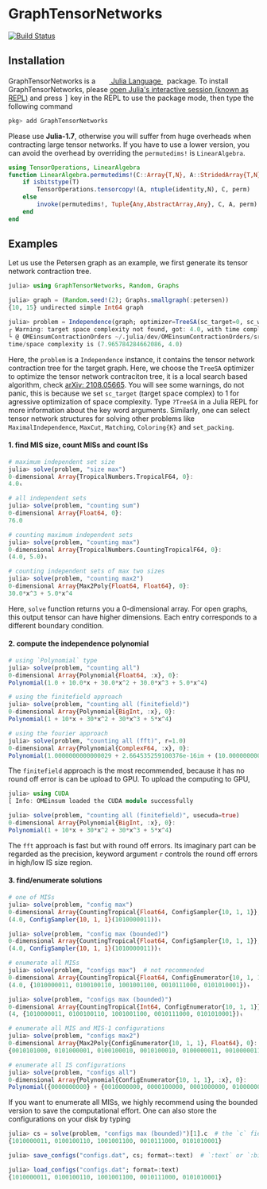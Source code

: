# GraphTensorNetworks

[![Build Status](https://github.com/Happy-Diode/GraphTensorNetworks.jl/workflows/CI/badge.svg)](https://github.com/Happy-Diode/GraphTensorNetworks.jl/actions)

## Installation
<p>
GraphTensorNetworks is a &nbsp;
    <a href="https://julialang.org">
        <img src="https://julialang.org/favicon.ico" width="16em">
        Julia Language
    </a>
    &nbsp; package. To install GraphTensorNetworks,
    please <a href="https://docs.julialang.org/en/v1/manual/getting-started/">open
    Julia's interactive session (known as REPL)</a> and press <kbd>]</kbd> key in the REPL to use the package mode, then type the following command
</p>

```julia
pkg> add GraphTensorNetworks
```

Please use **Julia-1.7**, otherwise you will suffer from huge overheads when contracting large tensor networks. If you have to use a lower version,
you can avoid the overhead by overriding the `permutedims!` is `LinearAlgebra`.

```julia
using TensorOperations, LinearAlgebra
function LinearAlgebra.permutedims!(C::Array{T,N}, A::StridedArray{T,N}, perm) where {T,N}
    if isbitstype(T)
        TensorOperations.tensorcopy!(A, ntuple(identity,N), C, perm)
    else
        invoke(permutedims!, Tuple{Any,AbstractArray,Any}, C, A, perm)
    end
end
```

## Examples

Let us use the Petersen graph as an example, we first generate its tensor network contraction tree.
```julia
julia> using GraphTensorNetworks, Random, Graphs

julia> graph = (Random.seed!(2); Graphs.smallgraph(:petersen))
{10, 15} undirected simple Int64 graph

julia> problem = Independence(graph; optimizer=TreeSA(sc_target=0, sc_weight=1.0, ntrials=10, βs=0.01:0.1:15.0, niters=20, rw_weight=0.2));
┌ Warning: target space complexity not found, got: 4.0, with time complexity 7.965784284662087, read-right complexity 8.661778097771988.
└ @ OMEinsumContractionOrders ~/.julia/dev/OMEinsumContractionOrders/src/treesa.jl:71
time/space complexity is (7.965784284662086, 4.0)
```

Here, the `problem` is a `Independence` instance, it contains the tensor network contraction tree for the target graph.
Here, we choose the `TreeSA` optimizer to optimize the tensor network contraciton tree, it is a local search based algorithm, check [arXiv: 2108.05665](https://arxiv.org/abs/2108.05665). You will see some warnings, do not panic, this is because we set `sc_target` (target space complex) to 1 for agressive optimization of space complexity. Type `?TreeSA` in a Julia REPL for more information about the key word arguments.
Similarly, one can select tensor network structures for solving other problems like `MaximalIndependence`, `MaxCut`, `Matching`, `Coloring{K}` and `set_packing`.

#### 1. find MIS size, count MISs and count ISs
```julia
# maximum independent set size
julia> solve(problem, "size max")
0-dimensional Array{TropicalNumbers.TropicalF64, 0}:
4.0ₜ

# all independent sets
julia> solve(problem, "counting sum")
0-dimensional Array{Float64, 0}:
76.0

# counting maximum independent sets
julia> solve(problem, "counting max")
0-dimensional Array{TropicalNumbers.CountingTropicalF64, 0}:
(4.0, 5.0)ₜ

# counting independent sets of max two sizes
julia> solve(problem, "counting max2")
0-dimensional Array{Max2Poly{Float64, Float64}, 0}:
30.0*x^3 + 5.0*x^4
```

Here, `solve` function returns you a 0-dimensional array.
For open graphs, this output tensor can have higher dimensions. Each entry corresponds to a different boundary condition.

#### 2. compute the independence polynomial

```julia
# using `Polynomial` type
julia> solve(problem, "counting all")
0-dimensional Array{Polynomial{Float64, :x}, 0}:
Polynomial(1.0 + 10.0*x + 30.0*x^2 + 30.0*x^3 + 5.0*x^4)

# using the finitefield approach
julia> solve(problem, "counting all (finitefield)")
0-dimensional Array{Polynomial{BigInt, :x}, 0}:
Polynomial(1 + 10*x + 30*x^2 + 30*x^3 + 5*x^4)

# using the fourier approach
julia> solve(problem, "counting all (fft)", r=1.0)
0-dimensional Array{Polynomial{ComplexF64, :x}, 0}:
Polynomial(1.0000000000000029 + 2.664535259100376e-16im + (10.000000000000004 - 1.9512435398857492e-16im)x + (30.0 - 1.9622216671393801e-16im)x^2 + (30.0 + 1.1553104311877194e-15im)x^3 + (5.0 - 1.030417436395244e-15im)x^4)
```

The `finitefield` approach is the most recommended, because it has no round off error is can be upload to GPU. To upload the computing to GPU,
```julia
julia> using CUDA
[ Info: OMEinsum loaded the CUDA module successfully

julia> solve(problem, "counting all (finitefield)", usecuda=true)
0-dimensional Array{Polynomial{BigInt, :x}, 0}:
Polynomial(1 + 10*x + 30*x^2 + 30*x^3 + 5*x^4)
```

The `fft` approach is fast but with round off errors. Its imaginary part can be regarded as the precision,
keyword argument `r` controls the round off errors in high/low IS size region.

#### 3. find/enumerate solutions
```julia
# one of MISs
julia> solve(problem, "config max")
0-dimensional Array{CountingTropical{Float64, ConfigSampler{10, 1, 1}}, 0}:
(4.0, ConfigSampler{10, 1, 1}(1010000011))ₜ

julia> solve(problem, "config max (bounded)")
0-dimensional Array{CountingTropical{Float64, ConfigSampler{10, 1, 1}}, 0}:
(4.0, ConfigSampler{10, 1, 1}(1010000011))ₜ

# enumerate all MISs
julia> solve(problem, "configs max")  # not recommended
0-dimensional Array{CountingTropical{Float64, ConfigEnumerator{10, 1, 1}}, 0}:
(4.0, {1010000011, 0100100110, 1001001100, 0010111000, 0101010001})ₜ

julia> solve(problem, "configs max (bounded)")
0-dimensional Array{CountingTropical{Int64, ConfigEnumerator{10, 1, 1}}, 0}:
(4, {1010000011, 0100100110, 1001001100, 0010111000, 0101010001})ₜ

# enumerate all MIS and MIS-1 configurations
julia> solve(problem, "configs max2")
0-dimensional Array{Max2Poly{ConfigEnumerator{10, 1, 1}, Float64}, 0}:
{0010101000, 0101000001, 0100100010, 0010100010, 0100000011, 0010000011, 1001001000, 1010001000, 1001000001, 1010000001, 1010000010, 1000000011, 0100100100, 0000101100, 0101000100, 0001001100, 0000100110, 0100000110, 1001000100, 1000001100, 1000000110, 0100110000, 0000111000, 0101010000, 0001011000, 0010110000, 0010011000, 0001010001, 0100010001, 0010010001}*x^3 + {1010000011, 0100100110, 1001001100, 0010111000, 0101010001}*x^4

# enumerate all IS configurations
julia> solve(problem, "configs all")
0-dimensional Array{Polynomial{ConfigEnumerator{10, 1, 1}, :x}, 0}:
Polynomial({0000000000} + {0010000000, 0000100000, 0001000000, 0100000000, 0000001000, 0000000001, 0000000010, 1000000000, 0000000100, 0000010000}*x + {1000000010, 0010100000, 0010001000, 0100100000, 0000101000, 0101000000, 0001001000, 0001000001, 0100000001, 0010000001, 0000100010, 0100000010, 0010000010, 0000000011, 1001000000, 1000001000, 1010000000, 1000000001, 0000000110, 0000100100, 0001000100, 0100000100, 0000001100, 1000000100, 0010010000, 0000110000, 0001010000, 0100010000, 0000011000, 0000010001}*x^2 + {1010000010, 1000000011, 0010101000, 0101000001, 0100100010, 0010100010, 0100000011, 0010000011, 1001001000, 1010001000, 1001000001, 1010000001, 0000100110, 0100000110, 0100100100, 0000101100, 0101000100, 0001001100, 1001000100, 1000001100, 1000000110, 0010110000, 0010011000, 0100110000, 0000111000, 0101010000, 0001011000, 0001010001, 0100010001, 0010010001}*x^3 + {1010000011, 0100100110, 1001001100, 0010111000, 0101010001}*x^4)
```

If you want to enumerate all MISs, we highly recommend using the bounded version to save the computational effort. One can also store the configurations on your disk by typing
```julia
julia> cs = solve(problem, "configs max (bounded)")[1].c  # the `c` field is a `ConfigEnumerator`
{1010000011, 0100100110, 1001001100, 0010111000, 0101010001}

julia> save_configs("configs.dat", cs; format=:text)  # `:text` or `:binary`

julia> load_configs("configs.dat"; format=:text)
{1010000011, 0100100110, 1001001100, 0010111000, 0101010001}
```
